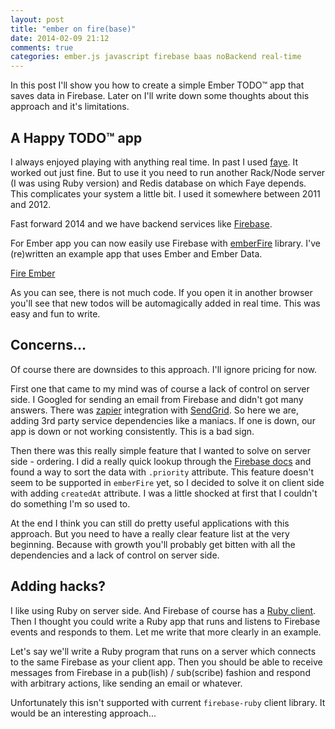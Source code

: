 ```yaml
---
layout: post
title: "ember on fire(base)"
date: 2014-02-09 21:12
comments: true
categories: ember.js javascript firebase baas noBackend real-time
---
```


In this post I'll show you how to create a simple Ember TODO™ app 
that saves data in Firebase. Later on I'll write down some thoughts 
about this approach and it's limitations.

## A Happy TODO™ app

I always enjoyed playing with anything real time. In past I used 
[faye](http://faye.jcoglan.com/). It worked out just fine. But to use 
it you need to run another Rack/Node server (I was using Ruby version) 
and Redis database on which Faye depends. This complicates your 
system a little bit. I used it somewhere between 2011 and 2012.

Fast forward 2014 and we have backend services like 
[Firebase](https://www.firebase.com).

For Ember app you can now easily use Firebase with [emberFire](https://github.com/firebase/emberFire) library.
I've (re)written an example app that uses Ember and Ember Data.

<a class="jsbin-embed" href="http://jsbin.com/kovoc/3/embed?html,js">Fire Ember</a><script src="http://static.jsbin.com/js/embed.js"></script>

As you can see, there is not much code. If you open it in another browser you'll 
see that new todos will be automagically added in real time. This was easy and fun 
to write.


## Concerns...

Of course there are downsides to this approach. I'll ignore pricing for now.

First one that came to my mind was of course a lack of control on server side. I 
Googled for sending an email from Firebase and didn't got many answers. There was 
[zapier](https://zapier.com/) integration with [SendGrid](http://sendgrid.com). 
So here we are, adding 3rd party service dependencies like a maniacs. If one is down, 
our app is down or not working consistently. This is a bad sign.

Then there was this really simple feature that I wanted to solve on server side - 
ordering. I did a really quick lookup through the 
[Firebase docs](https://www.firebase.com/docs/) and found a way to sort the data 
with `.priority` attribute. This feature doesn't seem to be supported in 
`emberFire` yet, so I decided to solve it on client side with adding `createdAt`
attribute. I was a little shocked at first that I couldn't do something I'm so 
used to.

At the end I think you can still do pretty useful applications with this approach. 
But you need to have a really clear feature list at the very beginning. Because with 
growth you'll probably get bitten with all the dependencies and a lack of control 
on server side.

## Adding hacks?

I like using Ruby on server side. And Firebase of course has a 
[Ruby client](https://github.com/oscardelben/firebase-ruby). Then I thought you could 
write a Ruby app that runs and listens to Firebase events and responds to them. 
Let me write that more clearly in an example. 

Let's say we'll write a Ruby program that runs on a server which connects to the same
Firebase as your client app. Then you should be able to receive messages from Firebase
in a pub(lish) / sub(scribe) fashion and respond with arbitrary actions, 
like sending an email or whatever.

Unfortunately this isn't supported with current `firebase-ruby` client library.
It would be an interesting approach...